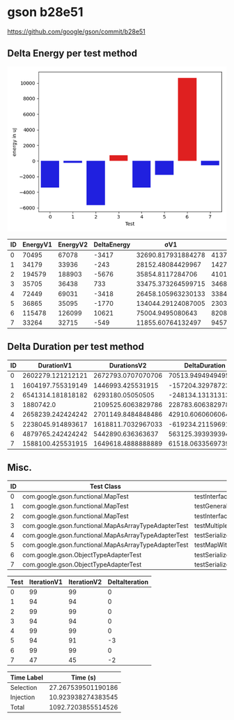 # gson b28e51


https://github.com/google/gson/commit/b28e51



## Delta Energy per test method

![](./gson_delta_energy_0_v.png)


| ID | EnergyV1 | EnergyV2 | DeltaEnergy | σV1 | σV2 |
| --- | --- | --- | --- | --- | --- |
| 0 | 70495 | 67078 | -3417 | 32690.817931884278 | 41371.27211113853 |
| 1 | 34179 | 33936 | -243 | 28152.48084429967 | 14279.401837983656 |
| 2 | 194579 | 188903 | -5676 | 35854.8117284706 | 41013.45340093201 |
| 3 | 35705 | 36438 | 733 | 33475.373264599715 | 34684.550477004515 |
| 4 | 72449 | 69031 | -3418 | 26458.105963230133 | 33843.623498976216 |
| 5 | 36865 | 35095 | -1770 | 134044.29124087005 | 23038.226139193597 |
| 6 | 115478 | 126099 | 10621 | 75004.9495080643 | 82083.60045824847 |
| 7 | 33264 | 32715 | -549 | 11855.60764132497 | 9457.250839435317 |

## Delta Duration per test method


| ID | DurationV1 | DurationsV2 | DeltaDuration |
| --- | --- | --- | --- |
| 0 | 2602279.121212121 | 2672793.0707070706 | 70513.94949494954 |
| 1 | 1604197.755319149 | 1446993.425531915 | -157204.32978723408 |
| 2 | 6541314.181818182 | 6293180.05050505 | -248134.1313131312 |
| 3 | 1880742.0 | 2109525.6063829786 | 228783.6063829786 |
| 4 | 2658239.242424242 | 2701149.8484848486 | 42910.60606060643 |
| 5 | 2238045.914893617 | 1618811.7032967033 | -619234.2115969136 |
| 6 | 4879765.242424242 | 5442890.636363637 | 563125.3939393945 |
| 7 | 1588100.425531915 | 1649618.4888888889 | 61518.06335697393 |

## Misc.

| ID | Test Class | Test Method |
| --- | --- | --- |
| 0 | com.google.gson.functional.MapTest | testInterfaceTypeMapWithSerializer |
| 1 | com.google.gson.functional.MapTest | testGeneralMapField |
| 2 | com.google.gson.functional.MapTest | testInterfaceTypeMap |
| 3 | com.google.gson.functional.MapAsArrayTypeAdapterTest | testMultipleEnableComplexKeyRegistrationHasNoEffect |
| 4 | com.google.gson.functional.MapAsArrayTypeAdapterTest | testSerializeComplexMapWithTypeAdapter |
| 5 | com.google.gson.functional.MapAsArrayTypeAdapterTest | testMapWithTypeVariableSerialization |
| 6 | com.google.gson.ObjectTypeAdapterTest | testSerialize |
| 7 | com.google.gson.ObjectTypeAdapterTest | testSerializeObject |




| Test | IterationV1 | IterationV2 | DeltaIteration |
| --- | --- | --- | --- |
| 0 | 99 | 99 | 0 |
| 1 | 94 | 94 | 0 |
| 2 | 99 | 99 | 0 |
| 3 | 94 | 94 | 0 |
| 4 | 99 | 99 | 0 |
| 5 | 94 | 91 | -3 |
| 6 | 99 | 99 | 0 |
| 7 | 47 | 45 | -2 |



| Time Label | Time (s) |
| --- | --- |
| Selection | 27.267539501190186 |
| Injection | 10.923938274383545 |
| Total | 1092.7203855514526 |


